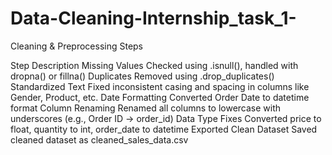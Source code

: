 # Data-Cleaning-Internship_task_1-
Cleaning & Preprocessing Steps

Step	Description
 Missing Values	Checked using .isnull(), handled with dropna() or fillna()
 Duplicates	Removed using .drop_duplicates()
 Standardized Text	Fixed inconsistent casing and spacing in columns like Gender, Product, etc.
 Date Formatting	Converted Order Date to datetime format
 Column Renaming	Renamed all columns to lowercase with underscores (e.g., Order ID → order_id)
 Data Type Fixes	Converted price to float, quantity to int, order_date to datetime
 Exported Clean Dataset	Saved cleaned dataset as cleaned_sales_data.csv
